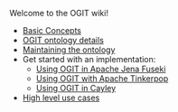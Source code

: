 Welcome to the OGIT wiki!

* [Basic Concepts](wiki/Basic-Concepts)
* [OGIT ontology details](wiki/OGIT-ontology-details)
* [Maintaining the ontology](wiki/Maintaining-the-ontology)
* Get started with an implementation:
	+ [Using OGIT in Apache Jena Fuseki](wiki/Using-Fuseki)
	+ [Using OGIT with Apache Tinkerpop](wiki/Using-Tinkerpop)
	+ [Using OGIT in Cayley](wiki/Using-Cayley)
* [High level use cases](wiki/High-level-use-cases)

